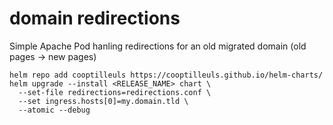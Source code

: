 # domain redirections

Simple Apache Pod hanling redirections for an old migrated domain (old pages -> new pages)

```
helm repo add cooptilleuls https://cooptilleuls.github.io/helm-charts/
helm upgrade --install <RELEASE_NAME> chart \
  --set-file redirections=redirections.conf \
  --set ingress.hosts[0]=my.domain.tld \
  --atomic --debug
```
